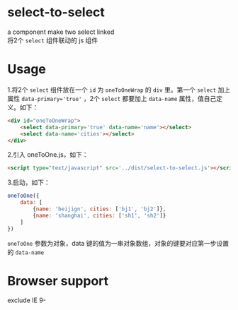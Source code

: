 # select-to-select
a component make two select linked  
将2个 `select` 组件联动的 js 组件

# Usage
1.将2个 `select` 组件放在一个 `id` 为 `oneToOneWrap` 的 `div` 里。第一个 `select` 加上属性 `data-primary='true'` ，2个 `select` 都要加上 `data-name` 属性，值自己定义。如下：
```html
<div id="oneToOneWrap">
    <select data-primary='true' data-name='name'></select>
    <select data-name='cities'></select>
</div>
````

2.引入 oneToOne.js，如下：
```html
<script type="text/javascript" src='../dist/select-to-select.js'></script>
````

3.启动，如下：
```js
oneToOne({
    data: [
        {name: 'beijign', cities: ['bj1', 'bj2']}, 
        {name: 'shanghai', cities: ['sh1', 'sh2']}
    ]
})
````
`oneToOne` 参数为对象，data 键的值为一串对象数组，对象的键要对应第一步设置的 `data-name`  

# Browser support
exclude IE 9-

